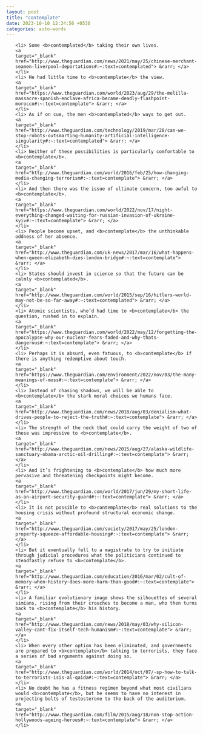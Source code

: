 ```yaml
---
layout: post
title: "contemplate"
date: 2023-10-10 12:34:56 +0530
categories: auto-words
---
```

<ol>

    <li> Some <b>contemplated</b> taking their own lives.
    <a 
    target="_blank" 
    href="http://www.theguardian.com/news/2021/may/25/chinese-merchant-seamen-liverpool-deportations#:~:text=contemplated"> &rarr; </a>
    </li>
    <li> He had little time to <b>contemplate</b> the view.
    <a 
    target="_blank" 
    href="https://www.theguardian.com/world/2023/aug/29/the-melilla-massacre-spanish-enclave-africa-became-deadly-flashpoint-morocco#:~:text=contemplate"> &rarr; </a>
    </li>
    <li> As if on cue, the men <b>contemplated</b> ways to get out.
    <a 
    target="_blank" 
    href="http://www.theguardian.com/technology/2019/mar/28/can-we-stop-robots-outsmarting-humanity-artificial-intelligence-singularity#:~:text=contemplated"> &rarr; </a>
    </li>
    <li> Neither of these possibilities is particularly comfortable to <b>contemplate</b>.
    <a 
    target="_blank" 
    href="http://www.theguardian.com/world/2016/feb/25/how-changing-media-changing-terrorism#:~:text=contemplate"> &rarr; </a>
    </li>
    <li> And then there was the issue of ultimate concern, too awful to <b>contemplate</b>.
    <a 
    target="_blank" 
    href="https://www.theguardian.com/world/2022/nov/17/night-everything-changed-waiting-for-russian-invasion-of-ukraine-kyiv#:~:text=contemplate"> &rarr; </a>
    </li>
    <li> People become upset, and <b>contemplate</b> the unthinkable oddness of her absence.
    <a 
    target="_blank" 
    href="http://www.theguardian.com/uk-news/2017/mar/16/what-happens-when-queen-elizabeth-dies-london-bridge#:~:text=contemplate"> &rarr; </a>
    </li>
    <li> States should invest in science so that the future can be calmly <b>contemplated</b>.
    <a 
    target="_blank" 
    href="http://www.theguardian.com/world/2015/sep/16/hitlers-world-may-not-be-so-far-away#:~:text=contemplated"> &rarr; </a>
    </li>
    <li> Atomic scientists, who’d had time to <b>contemplate</b> the question, rushed in to explain.
    <a 
    target="_blank" 
    href="https://www.theguardian.com/world/2022/may/12/forgetting-the-apocalypse-why-our-nuclear-fears-faded-and-why-thats-dangerous#:~:text=contemplate"> &rarr; </a>
    </li>
    <li> Perhaps it is absurd, even fatuous, to <b>contemplate</b> if there is anything redemptive about touch.
    <a 
    target="_blank" 
    href="https://www.theguardian.com/environment/2022/nov/03/the-many-meanings-of-moss#:~:text=contemplate"> &rarr; </a>
    </li>
    <li> Instead of chasing shadows, we will be able to <b>contemplate</b> the stark moral choices we humans face.
    <a 
    target="_blank" 
    href="http://www.theguardian.com/news/2018/aug/03/denialism-what-drives-people-to-reject-the-truth#:~:text=contemplate"> &rarr; </a>
    </li>
    <li> The strength of the neck that could carry the weight of two of these was impressive to <b>contemplate</b>.
    <a 
    target="_blank" 
    href="http://www.theguardian.com/news/2015/aug/27/alaska-wildlife-sanctuary-obama-arctic-oil-drilling#:~:text=contemplate"> &rarr; </a>
    </li>
    <li> And it’s frightening to <b>contemplate</b> how much more pervasive and threatening checkpoints might become.
    <a 
    target="_blank" 
    href="http://www.theguardian.com/world/2017/jun/29/my-short-life-as-an-airport-security-guard#:~:text=contemplate"> &rarr; </a>
    </li>
    <li> It is not possible to <b>contemplate</b> real solutions to the housing crisis without profound structural economic change.
    <a 
    target="_blank" 
    href="http://www.theguardian.com/society/2017/may/25/london-property-squeeze-affordable-housing#:~:text=contemplate"> &rarr; </a>
    </li>
    <li> But it eventually fell to a magistrate to try to initiate through judicial procedures what the politicians continued to steadfastly refuse to <b>contemplate</b>.
    <a 
    target="_blank" 
    href="http://www.theguardian.com/education/2016/mar/02/cult-of-memory-when-history-does-more-harm-than-good#:~:text=contemplate"> &rarr; </a>
    </li>
    <li> A familiar evolutionary image shows the silhouettes of several simians, rising from their crouches to become a man, who then turns back to <b>contemplate</b> his history.
    <a 
    target="_blank" 
    href="http://www.theguardian.com/news/2018/may/03/why-silicon-valley-cant-fix-itself-tech-humanism#:~:text=contemplate"> &rarr; </a>
    </li>
    <li> When every other option has been eliminated, and governments are prepared to <b>contemplate</b> talking to terrorists, they face a series of bad arguments against doing so.
    <a 
    target="_blank" 
    href="http://www.theguardian.com/world/2014/oct/07/-sp-how-to-talk-to-terrorists-isis-al-qaida#:~:text=contemplate"> &rarr; </a>
    </li>
    <li> No doubt he has a fitness regimen beyond what most civilians would <b>contemplate</b>, but he seems to have no interest in projecting bolts of testosterone to the back of the auditorium.
    <a 
    target="_blank" 
    href="http://www.theguardian.com/film/2015/aug/18/non-stop-action-hollywoods-ageing-heroes#:~:text=contemplate"> &rarr; </a>
    </li>